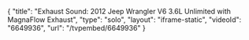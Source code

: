 {
    "title": "Exhaust Sound: 2012 Jeep Wrangler V6 3.6L Unlimited with MagnaFlow Exhaust",
    "type": "solo",
    "layout": "iframe-static",
    "videoId": "6649936",
    "url": "\/tvpembed\/6649936"
}